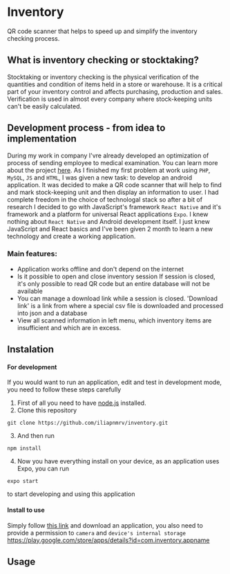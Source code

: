 # Inventory
QR code scanner that helps to speed up and simplify the inventory checking process. 
## What is inventory checking or stocktaking?
Stocktaking or inventory checking is the physical verification of the quantities and condition of items held in a store or warehouse. It is a critical part of your inventory control and affects purchasing, production and sales. Verification is used in almost every company where stock-keeping units can't be easily calculated. 
## Development process - from idea to implementation
During my work in company I'vre already developed an optimization of process of sending employee to medical examination. You can learn more about the project 
[here](https://github.com/iliapnmrv/med). As I finished my first problem at work using ```PHP```, ```MySQL```, ```JS``` and ```HTML```, I was given a new task: to develop an android application. It was decided to make a QR code scanner that will help to find and mark stock-keeping unit and then display an information to user. I had complete freedom in the choice of technologal stack so after a bit of research I decided to go with JavaScript's framework ```React Native``` and it's framework and a platform for universal React applications ```Expo```. I knew nothing about ```React Native``` and Android development itself. I just knew JavaScript and React basics and I've been given 2 month to learn a new technology and create a working application.
### Main features:
- Application works offline and don't depend on the internet
- Is it possible to open and close inventory session
If session is closed, it's only possible to read QR code but an entire database will not be available
- You can manage a download link while a session is closed. 'Download link' is a link from where a special csv file is downloaded and processed into json and a database
- View all scanned information in left menu, which inventory items are insufficient and which are in excess.
## Instalation
#### For development
If you would want to run an application, edit and test in development mode, you need to follow these steps carefully
1. First of all you need to have [node.js](https://nodejs.org/en/) installed.
2. Clone this repository
```
git clone https://github.com/iliapnmrv/inventory.git
```
3. And then run
```
npm install
```
4. Now you have everything install on your device, as an application uses Expo, you can run
```
expo start
```
to start developing and using this application
#### Install to use
Simply follow [this link](https://play.google.com/store/apps/details?id=com.inventory.appname) and download an application, you also need to provide a permission to ```camera``` and ```device's internal storage```
https://play.google.com/store/apps/details?id=com.inventory.appname

## Usage

